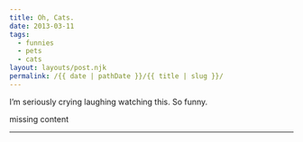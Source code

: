 ```yaml
---
title: Oh, Cats.
date: 2013-03-11
tags: 
  - funnies
  - pets
  - cats
layout: layouts/post.njk
permalink: /{{ date | pathDate }}/{{ title | slug }}/
---
```


I’m seriously crying laughing watching this. So funny.

missing content

---
